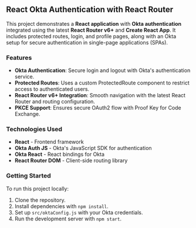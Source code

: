 ## React Okta Authentication with React Router

This project demonstrates a **React application** with **Okta authentication** integrated using the latest **React Router v6+** and **Create React App**. It includes protected routes, login, and profile pages, along with an Okta setup for secure authentication in single-page applications (SPAs).

### Features

- **Okta Authentication**: Secure login and logout with Okta's authentication service.
- **Protected Routes**: Uses a custom ProtectedRoute component to restrict access to authenticated users.
- **React Router v6+ Integration**: Smooth navigation with the latest React Router and routing configuration.
- **PKCE Support**: Ensures secure OAuth2 flow with Proof Key for Code Exchange.

### Technologies Used

- **React** - Frontend framework
- **Okta Auth JS** - Okta's JavaScript SDK for authentication
- **Okta React** - React bindings for Okta
- **React Router DOM** - Client-side routing library

### Getting Started

To run this project locally:
1. Clone the repository.
2. Install dependencies with `npm install`.
3. Set up `src/oktaConfig.js` with your Okta credentials.
4. Run the development server with `npm start`.
